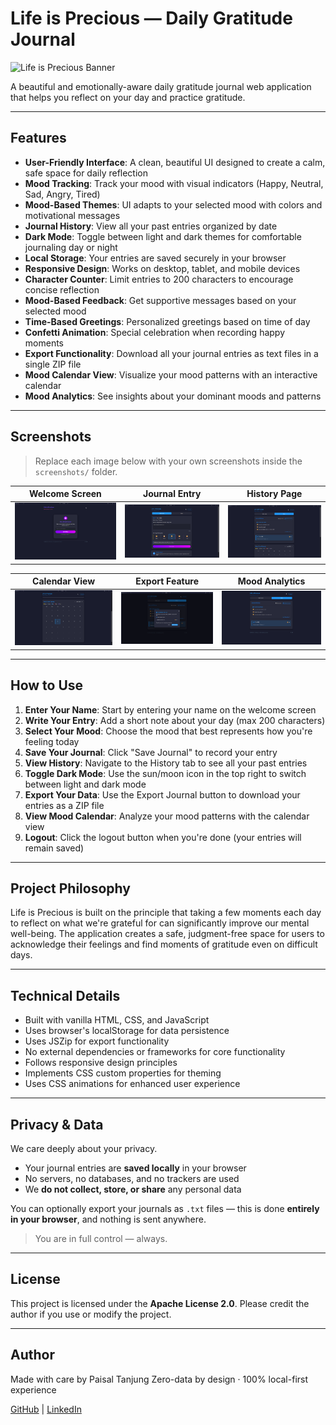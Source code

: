 # Life is Precious — Daily Gratitude Journal

![Life is Precious Banner](img/lip-banner.png)

A beautiful and emotionally-aware daily gratitude journal web application that helps you reflect on your day and practice gratitude.

---

## Features

- **User-Friendly Interface**: A clean, beautiful UI designed to create a calm, safe space for daily reflection
- **Mood Tracking**: Track your mood with visual indicators (Happy, Neutral, Sad, Angry, Tired)
- **Mood-Based Themes**: UI adapts to your selected mood with colors and motivational messages
- **Journal History**: View all your past entries organized by date
- **Dark Mode**: Toggle between light and dark themes for comfortable journaling day or night
- **Local Storage**: Your entries are saved securely in your browser
- **Responsive Design**: Works on desktop, tablet, and mobile devices
- **Character Counter**: Limit entries to 200 characters to encourage concise reflection
- **Mood-Based Feedback**: Get supportive messages based on your selected mood
- **Time-Based Greetings**: Personalized greetings based on time of day
- **Confetti Animation**: Special celebration when recording happy moments
- **Export Functionality**: Download all your journal entries as text files in a single ZIP file
- **Mood Calendar View**: Visualize your mood patterns with an interactive calendar
- **Mood Analytics**: See insights about your dominant moods and patterns

---

## Screenshots

> Replace each image below with your own screenshots inside the `screenshots/` folder.

| Welcome Screen               | Journal Entry                      | History Page                      |
| ---------------------------- | ---------------------------------- | --------------------------------- |
| ![](screenshots/welcome.png) | ![](screenshots/journal-entry.png) | ![](screenshots/history-page.png) |

| Calendar View                      | Export Feature              | Mood Analytics                      |
| ---------------------------------- | --------------------------- | ----------------------------------- |
| ![](screenshots/calendar-view.png) | ![](screenshots/export.png) | ![](screenshots/mood-analytics.png) |

---

## How to Use

1. **Enter Your Name**: Start by entering your name on the welcome screen
2. **Write Your Entry**: Add a short note about your day (max 200 characters)
3. **Select Your Mood**: Choose the mood that best represents how you're feeling today
4. **Save Your Journal**: Click "Save Journal" to record your entry
5. **View History**: Navigate to the History tab to see all your past entries
6. **Toggle Dark Mode**: Use the sun/moon icon in the top right to switch between light and dark mode
7. **Export Your Data**: Use the Export Journal button to download your entries as a ZIP file
8. **View Mood Calendar**: Analyze your mood patterns with the calendar view
9. **Logout**: Click the logout button when you're done (your entries will remain saved)

---

## Project Philosophy

Life is Precious is built on the principle that taking a few moments each day to reflect on what we're grateful for can significantly improve our mental well-being. The application creates a safe, judgment-free space for users to acknowledge their feelings and find moments of gratitude even on difficult days.

---

## Technical Details

- Built with vanilla HTML, CSS, and JavaScript
- Uses browser's localStorage for data persistence
- Uses JSZip for export functionality
- No external dependencies or frameworks for core functionality
- Follows responsive design principles
- Implements CSS custom properties for theming
- Uses CSS animations for enhanced user experience

---

## Privacy & Data

We care deeply about your privacy.

- Your journal entries are **saved locally** in your browser
- No servers, no databases, and no trackers are used
- We **do not collect, store, or share** any personal data

You can optionally export your journals as `.txt` files — this is done **entirely in your browser**, and nothing is sent anywhere.

> You are in full control — always.

---

## License

This project is licensed under the **Apache License 2.0**. Please credit the author if you use or modify the project.

---

## Author

Made with care by Paisal Tanjung
Zero-data by design · 100% local-first experience

[GitHub](https://github.com/paisaltanjung11) | [LinkedIn](https://www.linkedin.com/in/paisaltanjung11/)

